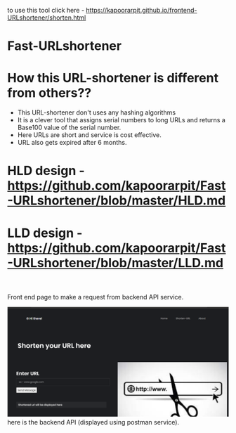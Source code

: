 to use this tool click here - https://kapoorarpit.github.io/frontend-URLshortener/shorten.html


# Fast-URLshortener

# How this URL-shortener is different from others??
* This URL-shortener don't uses any hashing algorithms
* It is a clever tool that assigns serial numbers to long URLs and returns a Base100 value of the serial number.
* Here URLs are short and service is cost effective.
* URL also gets expired after 6 months.

# HLD design - https://github.com/kapoorarpit/Fast-URLshortener/blob/master/HLD.md
# LLD design - https://github.com/kapoorarpit/Fast-URLshortener/blob/master/LLD.md 
<br>
<br>
Front end page to make a request from backend API service.

![1](https://github.com/kapoorarpit/Fast-URLshortener/blob/master/img/1.png)
<br>
here is the backend API (displayed using postman service). 
